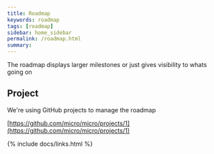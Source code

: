 ```yaml
---
title: Roadmap
keywords: roadmap
tags: [roadmap]
sidebar: home_sidebar
permalink: /roadmap.html
summary: 
---
```


The roadmap displays larger milestones or just gives visibility to whats going on

## Project

We're using GitHub projects to manage the roadmap

[https://github.com/micro/micro/projects/1](https://github.com/micro/micro/projects/1)


{% include docs/links.html %}
